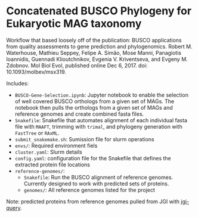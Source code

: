 # Concatenated BUSCO Phylogeny for Eukaryotic MAG taxonomy

Workflow that based loosely off of the publication:  BUSCO applications from quality assessments to gene prediction and phylogenomics. Robert M. Waterhouse, Mathieu Seppey, Felipe A. Simão, Mose Manni, Panagiotis Ioannidis, Guennadi Klioutchnikov, Evgenia V. Kriventseva, and Evgeny M. Zdobnov. Mol Biol Evol, published online Dec 6, 2017. doi: 10.1093/molbev/msx319.

Includes:
- `BUSCO-Gene-Selection.ipynb`: Jupyter notebook to enable the selection of well covered BUSCO orthologs from a given set of MAGs. The notebook then pulls the orthologs from a given set of MAGs and reference genomes and create combined fasta files. 
- `Snakefile`: Snakefile that automates alignment of each individual fasta file with `MAAFT`, trimming with `trimal`, and phylogeny generation with `FastTree` or `RAxML`. 
- `submit_snakemake.sh`: Sumission file for slurm operations
- `envs/`: Required environment fiels
- `cluster.yaml`: Slurm details
- `config.yaml`: configuration file for the Snakefile that defines the extracted protein file locations
- `reference-genomes/`:
    - `Snakefile`: Run the BUSCO alignment of reference genomes. Currently designed to work with predicted sets of proteins. 
    - `genomes/`: All reference genomes listed for the project



Note: predicted proteins from reference genomes pulled from JGI with [jgi-query](https://github.com/glarue/jgi-query).  
 

